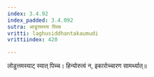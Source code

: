 ```yaml
---
index: 3.4.92
index_padded: 3.4.092
sutra: आडुत्तमस्य पिच्च
vritti: laghusiddhantakaumudi
vrittiindex: 420

---
```

लोडुत्तमस्याट् स्यात् पिच्च। हिन्योरुत्वं न, इकारोच्चारण सामर्थ्यात्॥